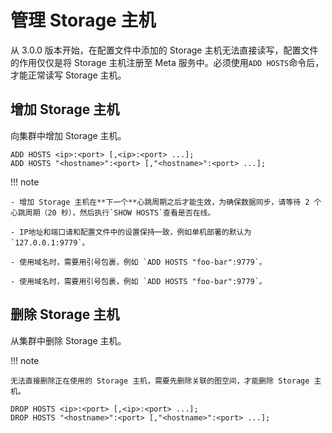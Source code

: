 # 管理 Storage 主机

从 3.0.0 版本开始，在配置文件中添加的 Storage 主机无法直接读写，配置文件的作用仅仅是将 Storage 主机注册至 Meta 服务中。必须使用`ADD HOSTS`命令后，才能正常读写 Storage 主机。

<!--
!!! note

    Nebula Graph Cloud 上建立的集群会自动添加 Storage 主机，用户无需手动执行`ADD HOSTS`。
-->

## 增加 Storage 主机

向集群中增加 Storage 主机。

```ngql
ADD HOSTS <ip>:<port> [,<ip>:<port> ...];
ADD HOSTS "<hostname>":<port> [,"<hostname>":<port> ...];
```

!!! note

    - 增加 Storage 主机在**下一个**心跳周期之后才能生效，为确保数据同步，请等待 2 个心跳周期（20 秒），然后执行`SHOW HOSTS`查看是否在线。
    
    - IP地址和端口请和配置文件中的设置保持一致，例如单机部署的默认为`127.0.0.1:9779`。
    
    - 使用域名时，需要用引号包裹，例如 `ADD HOSTS "foo-bar":9779`。

    - 使用域名时，需要用引号包裹，例如 `ADD HOSTS "foo-bar":9779`。

## 删除 Storage 主机

从集群中删除 Storage 主机。

!!! note

    无法直接删除正在使用的 Storage 主机，需要先删除关联的图空间，才能删除 Storage 主机。

```ngql
DROP HOSTS <ip>:<port> [,<ip>:<port> ...];
DROP HOSTS "<hostname>":<port> [,"<hostname>":<port> ...];
```
